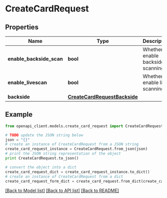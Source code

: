 # CreateCardRequest


## Properties
Name | Type | Description | Notes
------------ | ------------- | ------------- | -------------
**enable_backside_scan** | **bool** | Whether to enable backside scanning | [optional] [default to False]
**enable_livescan** | **bool** | Whether to enable live scanning | [optional] [default to False]
**backside** | [**CreateCardRequestBackside**](CreateCardRequestBackside.md) |  | [optional] 

## Example

```python
from openapi_client.models.create_card_request import CreateCardRequest

# TODO update the JSON string below
json = "{}"
# create an instance of CreateCardRequest from a JSON string
create_card_request_instance = CreateCardRequest.from_json(json)
# print the JSON string representation of the object
print CreateCardRequest.to_json()

# convert the object into a dict
create_card_request_dict = create_card_request_instance.to_dict()
# create an instance of CreateCardRequest from a dict
create_card_request_form_dict = create_card_request.from_dict(create_card_request_dict)
```
[[Back to Model list]](../README.md#documentation-for-models) [[Back to API list]](../README.md#documentation-for-api-endpoints) [[Back to README]](../README.md)


